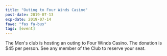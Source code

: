 ```yaml
---
title: "Outing to Four Winds Casino"
post-date: 2019-07-13
exp-date: 2019-07-14
fawe: "fas fa-bus"
tags: [event]
---
```

The Men's club is hosting an outing to Four Winds Casino. The donation is $45 per person. See any member of the Club to reserve your seat.